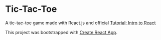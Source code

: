 # Tic-Tac-Toe

A tic-tac-toe game made with React.js and official [Tutorial: Intro to React](https://reactjs.org/tutorial/tutorial.html)

This project was bootstrapped with [Create React App](https://github.com/facebook/create-react-app).
